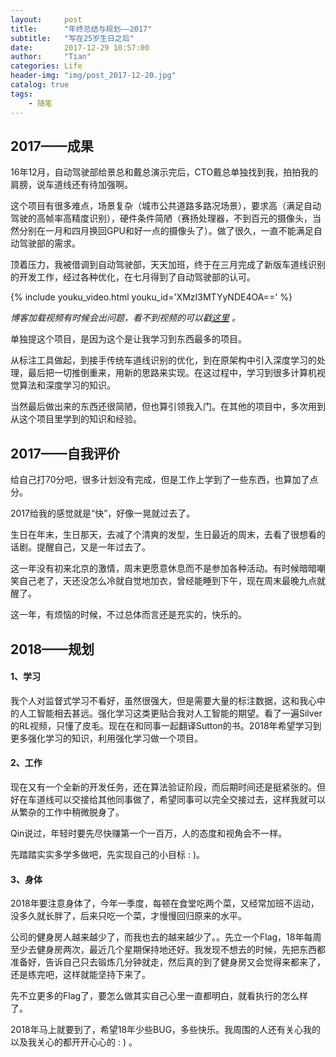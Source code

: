 ```yaml
---
layout:     post
title:      "年终总结与规划——2017"
subtitle:   "写在25岁生日之后"
date:       2017-12-29 10:57:00
author:     "Tian"
categories: Life
header-img: "img/post_2017-12-20.jpg"
catalog: true
tags:
    - 随笔
---
```


## 2017——成果

16年12月，自动驾驶部给景总和戴总演示完后，CTO戴总单独找到我，拍拍我的肩膀，说车道线还有待加强啊。

这个项目有很多难点，场景复杂（城市公共道路多路况场景），要求高（满足自动驾驶的高帧率高精度识别），硬件条件简陋（赛扬处理器，不到百元的摄像头，当然分别在一月和四月换回GPU和好一点的摄像头了）。做了很久，一直不能满足自动驾驶部的需求。

顶着压力，我被借调到自动驾驶部，天天加班，终于在三月完成了新版车道线识别的开发工作，经过各种优化，在七月得到了自动驾驶部的认可。

{% include youku_video.html youku_id='XMzI3MTYyNDE4OA==' %}

*博客加载视频有时候会出问题，看不到视频的可以戳[这里](http://v.youku.com/v_show/id_XMzI3MTYyNDE4OA==.html?spm=a2hzp.8244740.0.0) 。*

单独提这个项目，是因为这个是让我学习到东西最多的项目。

从标注工具做起，到接手传统车道线识别的优化，到在原架构中引入深度学习的处理，最后把一切推倒重来，用新的思路来实现。在这过程中，学习到很多计算机视觉算法和深度学习的知识。

当然最后做出来的东西还很简陋，但也算引领我入门。在其他的项目中，多次用到从这个项目里学到的知识和经验。

## 2017——自我评价

给自己打70分吧，很多计划没有完成，但是工作上学到了一些东西，也算加了点分。

2017给我的感觉就是“快”，好像一晃就过去了。

生日在年末，生日那天，去减了个清爽的发型，生日最近的周末，去看了很想看的话剧。提醒自己，又是一年过去了。

这一年没有初来北京的激情，周末更愿意休息而不是参加各种活动。有时候暗暗嘲笑自己老了，天还没怎么冷就自觉地加衣，曾经能睡到下午，现在周末最晚九点就醒了。

这一年，有烦恼的时候，不过总体而言还是充实的，快乐的。

## 2018——规划

#### 1、学习

我个人对监督式学习不看好，虽然很强大，但是需要大量的标注数据，这和我心中的人工智能相去甚远。强化学习这类更贴合我对人工智能的期望。看了一遍Silver的RL视频，只懂了皮毛。现在在和同事一起翻译Sutton的书。2018年希望学习到更多强化学习的知识，利用强化学习做一个项目。

#### 2、工作

现在又有一个全新的开发任务，还在算法验证阶段，而后期时间还是挺紧张的。但好在车道线可以交接给其他同事做了，希望同事可以完全交接过去，这样我就可以从繁杂的工作中稍微脱身了。

Qin说过，年轻时要先尽快赚第一个一百万，人的态度和视角会不一样。

先踏踏实实多学多做吧，先实现自己的小目标 : )。

#### 3、身体

2018年要注意身体了，今年一季度，每顿在食堂吃两个菜，又经常加班不运动，没多久就长胖了，后来只吃一个菜，才慢慢回归原来的水平。

公司的健身房人越来越少了，而我也去的越来越少了。。先立一个Flag，18年每周至少去健身房两次，最近几个星期保持地还好。我发现不想去的时候，先把东西都准备好，告诉自己只去锻炼几分钟就走，然后真的到了健身房又会觉得来都来了，还是练完吧，这样就能坚持下来了。

先不立更多的Flag了，要怎么做其实自己心里一直都明白，就看执行的怎么样了。

2018年马上就要到了，希望18年少些BUG，多些快乐。我周围的人还有关心我的以及我关心的都开开心心的 : ) 。
